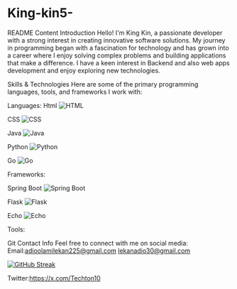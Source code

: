 # King-kin5-
README Content
Introduction
Hello! I'm King Kin, a passionate developer with a strong interest in creating innovative software solutions. My journey in programming began with a fascination for technology and has grown into a career where I enjoy solving complex problems and building applications that make a difference. I have a keen interest in Backend and also web apps development and enjoy exploring new technologies.

Skills & Technologies
Here are some of the primary programming languages, tools, and frameworks I work with:

Languages:
Html  ![HTML](https://img.shields.io/badge/HTML-E34F26?style=flat&logo=html5&logoColor=white)




CSS ![CSS](https://img.shields.io/badge/CSS-1572B6?style=flat&logo=css3&logoColor=white)




Java ![Java](https://img.shields.io/badge/Java-007396?style=flat&logo=java&logoColor=white)


Python ![Python](https://img.shields.io/badge/Python-3776AB?style=flat&logo=python&logoColor=white)



Go    ![Go](https://img.shields.io/badge/Go-00ADD8?style=flat&logo=go&logoColor=white)



Frameworks:

Spring Boot  ![Spring Boot](https://img.shields.io/badge/Spring%20Boot-6DB33F?style=flat&logo=spring&logoColor=white)


Flask ![Flask](https://img.shields.io/badge/Flask-000000?style=flat&logo=flask&logoColor=white)



Echo ![Echo](https://img.shields.io/badge/Echo-00BFFF?style=flat&logo=go&logoColor=white)



Tools:

Git
Contact Info
Feel free to connect with me on social media: 
Email:adioolamilekan225@gmail.com     lekanadio30@gmail.com                                                       




















[![GitHub Streak](http://github-readme-streak-stats.herokuapp.com?user=King-kin5&mode=weekly)](https://git.io/streak-stats)




















Twitter:https://x.com/Techton10
